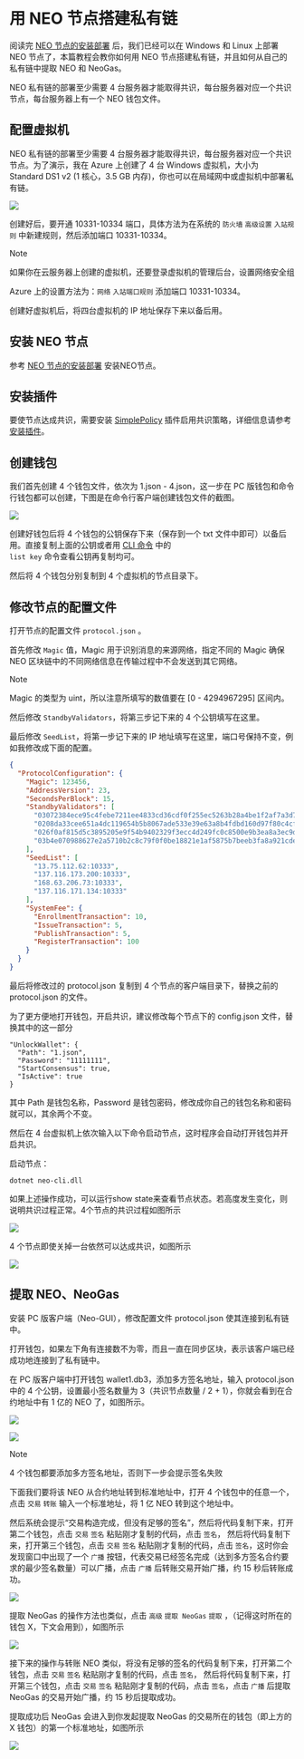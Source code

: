 # 用 NEO 节点搭建私有链

阅读完 [NEO 节点的安装部署](../../node/cli/setup.md) 后，我们已经可以在 Windows 和 Linux 上部署 NEO 节点了，本篇教程会教你如何用 NEO 节点搭建私有链，并且如何从自己的私有链中提取 NEO 和 NeoGas。                        

NEO 私有链的部署至少需要 4 台服务器才能取得共识，每台服务器对应一个共识节点，每台服务器上有一个 NEO 钱包文件。

## 配置虚拟机

NEO 私有链的部署至少需要 4 台服务器才能取得共识，每台服务器对应一个共识节点。为了演示，我在 Azure 上创建了 4 台 Windows 虚拟机，大小为 Standard DS1 v2 (1 核心，3.5 GB 内存)，你也可以在局域网中或虚拟机中部署私有链。

![](../assets/privatechain_1.jpg)

创建好后，要开通 10331-10334 端口，具体方法为在系统的 `防火墙` `高级设置` `入站规则` 中新建规则，然后添加端口 10331-10334。

> [!Note]
> 如果你在云服务器上创建的虚拟机，还要登录虚拟机的管理后台，设置网络安全组
>
> Azure 上的设置方法为：`网络` `入站端口规则` 添加端口 10331-10334。

创建好虚拟机后，将四台虚拟机的 IP 地址保存下来以备后用。

## 安装 NEO 节点

参考 [NEO 节点的安装部署](../../node/cli/setup.md) 安装NEO节点。

## 安装插件

要使节点达成共识，需要安装 [SimplePolicy](https://github.com/neo-project/neo-plugins/releases/download/v2.9.0/SimplePolicy.zip) 插件启用共识策略，详细信息请参考 [安装插件](../../node/plugin.md#安装插件)。

## 创建钱包

我们首先创建 4 个钱包文件，依次为 1.json - 4.json，这一步在 PC 版钱包和命令行钱包都可以创建，下图是在命令行客户端创建钱包文件的截图。

![](../assets/privatechain_3.jpg)

创建好钱包后将 4 个钱包的公钥保存下来（保存到一个 txt 文件中即可）以备后用。直接复制上面的公钥或者用 [CLI 命令](../../node/cli/cli.md) 中的 `                                                                           list key` 命令查看公钥再复制均可。

然后将 4 个钱包分别复制到 4 个虚拟机的节点目录下。

## 修改节点的配置文件

打开节点的配置文件 `protocol.json` 。

首先修改 `Magic` 值，Magic 用于识别消息的来源网络，指定不同的 Magic 确保 NEO 区块链中的不同网络信息在传输过程中不会发送到其它网络。 

> [!Note]
> Magic 的类型为 uint，所以注意所填写的数值要在 [0 - 4294967295] 区间内。

然后修改 `StandbyValidators`，将第三步记下来的 4 个公钥填写在这里。

最后修改 `SeedList`，将第一步记下来的 IP 地址填写在这里，端口号保持不变，例如我修改成下面的配置。

```json
{
  "ProtocolConfiguration": {
    "Magic": 123456,
    "AddressVersion": 23,
    "SecondsPerBlock": 15,
    "StandbyValidators": [
      "03072384ece95c4febe7211ee4833cd36cdf0f255ec5263b28a4be1f2af7a3d7f3",
      "0208da33cee651a4dc119654b5b8067ade533e39e63a8b4fdbd160d97f80c4cfb4",
      "026f0af815d5c3895205e9f54b9402329f3ecc4d249fc0c8500e9b3ea8a3ec9d5b",
      "03b4e070988627e2a5710b2c8c79f0f0be18821e1af5875b7beeb3fa8a921cde3f"
    ],
    "SeedList": [
      "13.75.112.62:10333",
      "137.116.173.200:10333",
      "168.63.206.73:10333",
      "137.116.171.134:10333"
    ],
    "SystemFee": {
      "EnrollmentTransaction": 10,
      "IssueTransaction": 5,
      "PublishTransaction": 5,
      "RegisterTransaction": 100
    }
  }
}
```

最后将修改过的 protocol.json 复制到 4 个节点的客户端目录下，替换之前的 protocol.json 的文件。

为了更方便地打开钱包，开启共识，建议修改每个节点下的 config.json 文件，替换其中的这一部分

```
"UnlockWallet": {
  "Path": "1.json",
  "Password": "11111111",
  "StartConsensus": true,
  "IsActive": true
}
```

其中 Path 是钱包名称，Password 是钱包密码，修改成你自己的钱包名称和密码就可以，其余两个不变。

然后在 4 台虚拟机上依次输入以下命令启动节点，这时程序会自动打开钱包并开启共识。

启动节点：

`dotnet neo-cli.dll`

如果上述操作成功，可以运行show state来查看节点状态。若高度发生变化，则说明共识过程正常。4个节点的共识过程如图所示

![](../../../assets/privatechain_8.png)

4 个节点即使关掉一台依然可以达成共识，如图所示

![](../../../assets/privatechain_9.png)



## 提取 NEO、NeoGas

安装 PC 版客户端（Neo-GUI），修改配置文件 protocol.json 使其连接到私有链中。

打开钱包，如果左下角有连接数不为零，而且一直在同步区块，表示该客户端已经成功地连接到了私有链中。

在 PC 版客户端中打开钱包 wallet1.db3，添加多方签名地址，输入 protocol.json 中的 4 个公钥，设置最小签名数量为 3（共识节点数量 / 2 + 1），你就会看到在合约地址中有 1 亿的 NEO 了，如图所示。

![](../assets/privatechain_12.jpg)

![](../assets/privatechain_14.jpg)

> [!Note]
>  4 个钱包都要添加多方签名地址，否则下一步会提示签名失败

下面我们要将该 NEO 从合约地址转到标准地址中，打开 4 个钱包中的任意一个，点击 `交易` `转账` 输入一个标准地址，将 1 亿 NEO 转到这个地址中。

然后系统会提示“交易构造完成，但没有足够的签名”，然后将代码复制下来，打开第二个钱包，点击 `交易` `签名` 粘贴刚才复制的代码，点击 `签名`， 然后将代码复制下来，打开第三个钱包，点击 `交易` `签名` 粘贴刚才复制的代码，点击 `签名`，这时你会发现窗口中出现了一个 `广播` 按钮，代表交易已经签名完成（达到多方签名合约要求的最少签名数量）可以广播，点击 `广播` 后转账交易开始广播，约 15 秒后转账成功。

![](../assets/privatechain_20.jpg)

提取 NeoGas 的操作方法也类似，点击 `高级` `提取 NeoGas` `提取` ，（记得这时所在的钱包 X，下文会用到），如图所示

![](../assets/privatechain_21.jpg)

接下来的操作与转账 NEO 类似，将没有足够的签名的代码复制下来，打开第二个钱包，点击 `交易` `签名` 粘贴刚才复制的代码，点击 `签名`， 然后将代码复制下来，打开第三个钱包，点击 `交易` `签名` 粘贴刚才复制的代码，点击 `签名`，点击 `广播` 后提取 NeoGas 的交易开始广播，约 15 秒后提取成功。

提取成功后 NeoGas 会进入到你发起提取 NeoGas 的交易所在的钱包（即上方的 X 钱包）的第一个标准地址，如图所示

![](../assets/privatechain_26.jpg)
